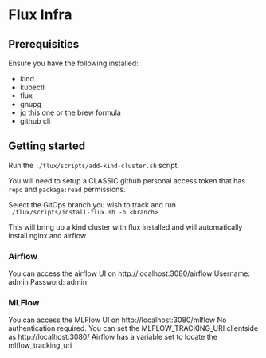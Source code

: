# Flux Infra

## Prerequisities

Ensure you have the following installed:
* kind
* kubectl
* flux
* gnupg
* [jq](https://jqlang.github.io/jq/) this one or the brew formula
* github cli

## Getting started

Run the `./flux/scripts/add-kind-cluster.sh` script.

You will need to setup a CLASSIC github personal access token that has `repo` and `package:read` permissions.

Select the GitOps branch you wish to track and run `./flux/scripts/install-flux.sh -b <branch>`

This will bring up a kind cluster with flux installed and will automatically install nginx and airflow

### Airflow

You can access the airflow UI on http://localhost:3080/airflow
Username: admin
Password: admin

### MLFlow

You can access the MLFlow UI on http://localhost:3080/mlflow
No authentication required.
You can set the MLFLOW_TRACKING_URI clientside as http://localhost:3080/ Airflow has a variable set to locate the mlflow_tracking_uri

